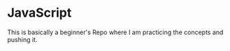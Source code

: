 # JavaScript

This is basically a beginner's Repo where I am practicing the concepts and pushing it.
